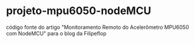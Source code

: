 # projeto-mpu6050-nodeMCU
código fonte do artigo "Monitoramento Remoto do Acelerômetro MPU6050 com NodeMCU" para o blog da Filipeflop
